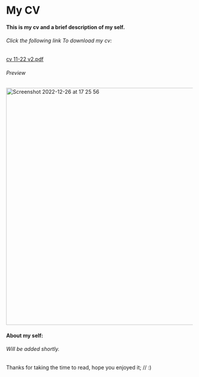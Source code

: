 # My CV

#### This is my cv and a brief description of my self.



###### Click the following link To download my cv:

[cv 11-22 v2.pdf](https://github.com/daudbaig91/MyCV/files/10304233/cv.11-22.v2.pdf)

###### Preview

<img width="639" alt="Screenshot 2022-12-26 at 17 25 56" src="https://user-images.githubusercontent.com/46162359/209571572-4585d01b-7060-492f-b074-717444736c26.png">

#### About my self:

###### Will be added shortly.



Thanks for taking the time to read, hope you enjoyed it; // :)
